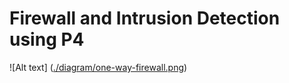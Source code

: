 # Firewall and Intrusion Detection using P4

![Alt text] ([./diagram/one-way-firewall.png](https://raw.githubusercontent.com/hoangnguyen2809/Firewall-IDS/master/diagram/one-way-firewall.png))
